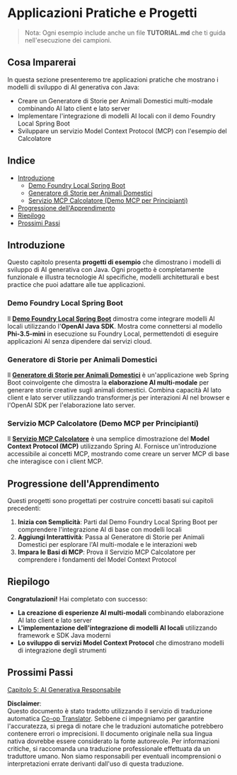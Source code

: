 <!--
CO_OP_TRANSLATOR_METADATA:
{
  "original_hash": "139c227ef39d24287257d1aff6fc6973",
  "translation_date": "2025-07-25T09:24:28+00:00",
  "source_file": "04-PracticalSamples/README.md",
  "language_code": "it"
}
-->
# Applicazioni Pratiche e Progetti

> Nota: Ogni esempio include anche un file **TUTORIAL.md** che ti guida nell'esecuzione dei campioni.

## Cosa Imparerai
In questa sezione presenteremo tre applicazioni pratiche che mostrano i modelli di sviluppo di AI generativa con Java:
- Creare un Generatore di Storie per Animali Domestici multi-modale combinando AI lato client e lato server
- Implementare l'integrazione di modelli AI locali con il demo Foundry Local Spring Boot
- Sviluppare un servizio Model Context Protocol (MCP) con l'esempio del Calcolatore

## Indice

- [Introduzione](../../../04-PracticalSamples)
  - [Demo Foundry Local Spring Boot](../../../04-PracticalSamples)
  - [Generatore di Storie per Animali Domestici](../../../04-PracticalSamples)
  - [Servizio MCP Calcolatore (Demo MCP per Principianti)](../../../04-PracticalSamples)
- [Progressione dell'Apprendimento](../../../04-PracticalSamples)
- [Riepilogo](../../../04-PracticalSamples)
- [Prossimi Passi](../../../04-PracticalSamples)

## Introduzione

Questo capitolo presenta **progetti di esempio** che dimostrano i modelli di sviluppo di AI generativa con Java. Ogni progetto è completamente funzionale e illustra tecnologie AI specifiche, modelli architetturali e best practice che puoi adattare alle tue applicazioni.

### Demo Foundry Local Spring Boot

Il **[Demo Foundry Local Spring Boot](foundrylocal/README.md)** dimostra come integrare modelli AI locali utilizzando l'**OpenAI Java SDK**. Mostra come connettersi al modello **Phi-3.5-mini** in esecuzione su Foundry Local, permettendoti di eseguire applicazioni AI senza dipendere dai servizi cloud.

### Generatore di Storie per Animali Domestici

Il **[Generatore di Storie per Animali Domestici](petstory/README.md)** è un'applicazione web Spring Boot coinvolgente che dimostra la **elaborazione AI multi-modale** per generare storie creative sugli animali domestici. Combina capacità AI lato client e lato server utilizzando transformer.js per interazioni AI nel browser e l'OpenAI SDK per l'elaborazione lato server.

### Servizio MCP Calcolatore (Demo MCP per Principianti)

Il **[Servizio MCP Calcolatore](mcp/calculator/README.md)** è una semplice dimostrazione del **Model Context Protocol (MCP)** utilizzando Spring AI. Fornisce un'introduzione accessibile ai concetti MCP, mostrando come creare un server MCP di base che interagisce con i client MCP.

## Progressione dell'Apprendimento

Questi progetti sono progettati per costruire concetti basati sui capitoli precedenti:

1. **Inizia con Semplicità**: Parti dal Demo Foundry Local Spring Boot per comprendere l'integrazione AI di base con modelli locali
2. **Aggiungi Interattività**: Passa al Generatore di Storie per Animali Domestici per esplorare l'AI multi-modale e le interazioni web
3. **Impara le Basi di MCP**: Prova il Servizio MCP Calcolatore per comprendere i fondamenti del Model Context Protocol

## Riepilogo

**Congratulazioni!** Hai completato con successo:

- **La creazione di esperienze AI multi-modali** combinando elaborazione AI lato client e lato server
- **L'implementazione dell'integrazione di modelli AI locali** utilizzando framework e SDK Java moderni
- **Lo sviluppo di servizi Model Context Protocol** che dimostrano modelli di integrazione degli strumenti

## Prossimi Passi

[Capitolo 5: AI Generativa Responsabile](../05-ResponsibleGenAI/README.md)

**Disclaimer**:  
Questo documento è stato tradotto utilizzando il servizio di traduzione automatica [Co-op Translator](https://github.com/Azure/co-op-translator). Sebbene ci impegniamo per garantire l'accuratezza, si prega di notare che le traduzioni automatiche potrebbero contenere errori o imprecisioni. Il documento originale nella sua lingua nativa dovrebbe essere considerato la fonte autorevole. Per informazioni critiche, si raccomanda una traduzione professionale effettuata da un traduttore umano. Non siamo responsabili per eventuali incomprensioni o interpretazioni errate derivanti dall'uso di questa traduzione.